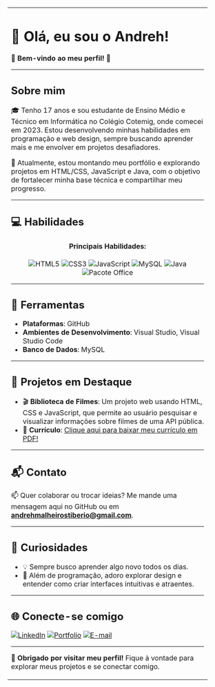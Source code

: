 <table style="width:100%; background-image: url('https://i.imgur.com/7F7uocd.jpg'); background-size: cover; padding: 20px; border-radius: 10px;">

<tr>
<td>

# 👋 Olá, eu sou o Andreh!

🌟 **Bem-vindo ao meu perfil!** 🎉

---

## Sobre mim
🎓 Tenho 17 anos e sou estudante de Ensino Médio e Técnico em Informática no Colégio Cotemig, onde comecei em 2023. Estou desenvolvendo minhas habilidades em programação e web design, sempre buscando aprender mais e me envolver em projetos desafiadores.

🌱 Atualmente, estou montando meu portfólio e explorando projetos em HTML/CSS, JavaScript e Java, com o objetivo de fortalecer minha base técnica e compartilhar meu progresso.

---

## 💻 Habilidades

<div align="center">
  <h4>Principais Habilidades:</h4>
  <img src="https://img.shields.io/badge/HTML5-%23E34F26.svg?&style=for-the-badge&logo=html5&logoColor=white" alt="HTML5"/>
  <img src="https://img.shields.io/badge/CSS3-%231572B6.svg?&style=for-the-badge&logo=css3&logoColor=white" alt="CSS3"/>
  <img src="https://img.shields.io/badge/JavaScript-%23323330.svg?&style=for-the-badge&logo=javascript&logoColor=%23F7DF1E" alt="JavaScript"/>
  <img src="https://img.shields.io/badge/MySQL-%2300f.svg?&style=for-the-badge&logo=mysql&logoColor=white" alt="MySQL"/>
  <img src="https://img.shields.io/badge/Java-%23ED8B00.svg?&style=for-the-badge&logo=java&logoColor=white" alt="Java"/>
  <img src="https://img.shields.io/badge/Office-%230A66C2.svg?&style=for-the-badge&logo=microsoft-office&logoColor=white" alt="Pacote Office"/>
</div>

---

## 🔧 Ferramentas
- **Plataformas**: GitHub
- **Ambientes de Desenvolvimento**: Visual Studio, Visual Studio Code
- **Banco de Dados**: MySQL

---

## 🚀 Projetos em Destaque
- 🎬 **Biblioteca de Filmes**: Um projeto web usando HTML, CSS e JavaScript, que permite ao usuário pesquisar e visualizar informações sobre filmes de uma API pública.
- 📄 **Currículo**: [Clique aqui para baixar meu currículo em PDF!](https://drive.google.com/file/d/1kUkzYGixHmLYUPbVmdVMu9QoqiOtnC26/view?usp=sharing)

---

## 📬 Contato
📫 Quer colaborar ou trocar ideias? Me mande uma mensagem aqui no GitHub ou em **[andrehmalheirostiberio@gmail.com](mailto:andrehmalheirostiberio@gmail.com)**.

---

## 🔎 Curiosidades
- 💡 Sempre busco aprender algo novo todos os dias.
- 📘 Além de programação, adoro explorar design e entender como criar interfaces intuitivas e atraentes.

---

## 🌐 Conecte-se comigo
[![LinkedIn](https://img.shields.io/badge/LinkedIn-%230077B5.svg?&style=for-the-badge&logo=linkedin&logoColor=white)](https://www.linkedin.com/in/andreh-malheiros/)
[![Portfolio](https://img.shields.io/badge/Portfolio-%23FFA500.svg?&style=for-the-badge&logo=firefox&logoColor=white)](https://andreh-malheiros.github.io/Portifolio-2024/)
[![E-mail](https://img.shields.io/badge/Email-%23D14836.svg?&style=for-the-badge&logo=gmail&logoColor=white)](mailto:andrehmalheirostiberio@gmail.com)

---

🎉 **Obrigado por visitar meu perfil!** Fique à vontade para explorar meus projetos e se conectar comigo.

</td>
</tr>
</table>
